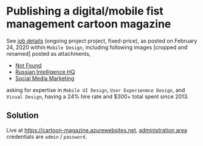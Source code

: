 # Publishing a digital/mobile fist management cartoon magazine

See [job details](docs/job-details.pdf) (ongoing project project, fixed-price), as posted on February 24, 2020 within `Mobile Design`, including following images [cropped and renamed] posted as attachments,

- [Not Found](docs/not-found.jpg)
- [Russian Intelligence HQ](docs/russian-intelligence-hq.jpg)
- [Social Media Marketing](docs/social-media-marketing.jpg)

asking for expertise in `Mobile UI Design`, `User Experienmce Design`, and `Visual Design`, having a 24% hire rate and $300+ total spent since 2013.

## Solution

Live at https://cartoon-magazine.azurewebsites.net, [administration area](https://cartoon-magazine.azurewebsites.net/manager) credentials are `admin` / `password`.